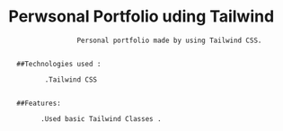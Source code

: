# Perwsonal Portfolio uding Tailwind

                     Personal portfolio made by using Tailwind CSS.


      ##Technologies used :

             .Tailwind CSS


      ##Features:

            .Used basic Tailwind Classes .
